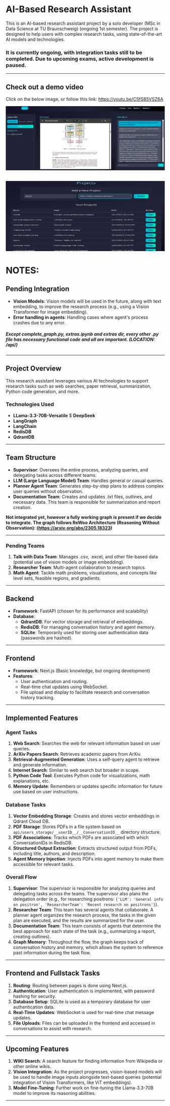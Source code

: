# AI-Based Research Assistant

This is an AI-based research assistant project by a solo developer (MSc in Data Science at TU Braunschweig) (ongoing 1st semester). The project is designed to help users with complex research tasks, using state-of-the-art AI models and technologies. 

### It is currently ongoing, with integration tasks still to be completed. Due to upcoming exams, active development is paused.

---

## Check out a demo video

Click on the below image, or follow this link: https://youtu.be/C5fS85VSZ6A

[![Watch the video](assets/ss1.png)](https://youtu.be/C5fS85VSZ6A)

![Example image of projects inside this SaaS](assets/ss2.png)
---

# NOTES:
## **Pending Integration**


- **Vision Models**: Vision models will be used in the future, along with text embedding, to improve the research process (e.g., using a Vision Transformer for image embedding).
- **Error handling in agents**: Handling cases where agent's process crashes due to any error.

##### Except complete_graph.py, extras.ipynb and extras dir, every other .py file has necessary functional code and all are important. (LOCATION: /api/)
---

## **Project Overview**

This research assistant leverages various AI technologies to support research tasks such as web searches, paper retrieval, summarization, Python code generation, and more.

### **Technologies Used**
- **LLama-3.3-70B-Versatile** $ **DeepSeek**
- **LangGraph**
- **LangChain**
- **RedisDB**
- **QdrantDB**

---

## **Team Structure**

- **Supervisor**: Oversees the entire process, analyzing queries, and delegating tasks across different teams.
- **LLM (Large Language Model) Team**: Handles general or casual queries.
- **Planner Agent Team**: Generates step-by-step plans to address complex user queries without observation.
- **Documentation Team**: Creates and updates .txt files, outlines, and necessary data. This team is responsible for summarization and report creation.

**Not integrated yet, however a fully working graph is present if we decide to integrate. The graph follows ReWoo Architecture (Reasoning Without Observation): (https://arxiv.org/abs/2305.18323)**

---

### **Pending Teams**

1. **Talk with Data Team**: Manages .csv, .excel, and other file-based data (potential use of vision models or image embedding).
2. **Researcher Team**: Multi-agent collaboration to research topics.
3. **Math Agent**: Tackle math problems, visualizations, and concepts like level sets, feasible regions, and gradients.

---

## **Backend**

- **Framework**: FastAPI (chosen for its performance and scalability)
- **Database**:
  - **QdrantDB**: For vector storage and retrieval of embeddings.
  - **RedisDB**: For managing conversation history and agent memory.
  - **SQLite**: Temporarily used for storing user authentication data (passwords are hashed).

---

## **Frontend**

- **Framework**: Next.js (Basic knowledge, but ongoing development)
- **Features**:
  - User authentication and routing.
  - Real-time chat updates using WebSocket.
  - File upload and display to facilitate research and conversation history tracking.

---

## **Implemented Features**

### **Agent Tasks**
1. **Web Search**: Searches the web for relevant information based on user queries.
2. **ArXiv Papers Search**: Retrieves academic papers from ArXiv.
3. **Retrieval-Augmented Generation**: Uses a self-query agent to retrieve and generate information.
4. **Internet Search**: Similar to web search but broader in scope.
5. **Python Code Tool**: Executes Python code for visualizations, math explanations, etc.
6. **Memory Update**: Remembers or updates specific information for future use based on user instructions.

### **Database Tasks**
1. **Vector Embedding Storage**: Creates and stores vector embeddings in Qdrant Cloud DB.
2. **PDF Storage**: Stores PDFs in a file system based on `api/users_storage/__userID__/__ConversationID__` directory structure.
3. **PDF Associations**: Tracks which PDFs are associated with which ConversationIDs in RedisDB.
4. **Structured Output Extraction**: Extracts structured output from PDFs, including title, authors, and description.
5. **Agent Memory Injection**: Injects PDFs into agent memory to make them accessible for relevant tasks.

### **Overall Flow**
1. **Supervisor**: The supervisor is responsible for analyzing queries and delegating tasks across the teams. The supervisor also plans the delegation order (e.g., for researching positrons: `{'LLM': 'General info on positron', 'ResearcherTeam': 'Recent research on positrons'}`).
2. **Researcher Team**: This team has several agents that collaborate. A planner agent organizes the research process, the tasks in the given plan are executed, and the results are summarized for the user.
3. **Documentation Team**: This team consists of agents that determine the best approach for each state of the task (e.g., summarizing a report, creating outlines).
4. **Graph Memory**: Throughout the flow, the graph keeps track of conversation history and memory, which allows the system to reference past information during the task flow.

---

## **Frontend and Fullstack Tasks**

1. **Routing**: Routing between pages is done using Next.js.
2. **Authentication**: User authentication is implemented, with password hashing for security.
3. **Database Setup**: SQLite is used as a temporary database for user authentication data.
4. **Real-Time Updates**: WebSocket is used for real-time chat message updates.
5. **File Uploads**: Files can be uploaded in the frontend and accessed in conversations to assist with research.

---


## **Upcoming Features**

1. **WIKI Search**: A search feature for finding information from Wikipedia or other online wikis.
2. **Vision Integration**: As the project progresses, vision-based models will be used to handle image inputs alongside text-based queries (potential integration of Vision Transformers, like ViT embeddings).
3. **Model Fine-Tuning**: Further work on fine-tuning the Llama-3.3-70B model to improve its reasoning abilities.

---